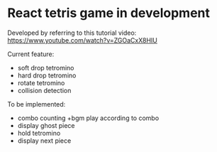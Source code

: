 # React tetris game in development 
Developed by referring to this tutorial video: https://www.youtube.com/watch?v=ZGOaCxX8HIU

Current feature:
- soft drop tetromino
- hard drop tetromino
- rotate tetromino
- collision detection

To be implemented:
- combo counting +bgm play according to combo
- display ghost piece
- hold tetromino
- display next piece
